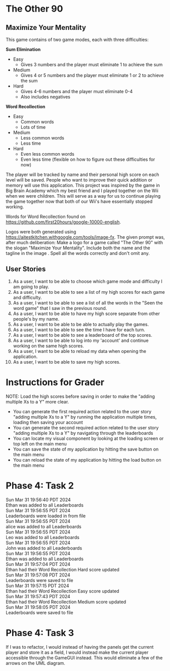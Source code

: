 # The Other 90

## Maximize Your Mentality

This game contains of two game modes, each with three difficulties:

**Sum Elimination**

- Easy
    - Gives 3 numbers and the player must eliminate 1 to achieve the sum
- Medium
    - Gives 4 or 5 numbers and the player must eliminate 1 or 2 to achieve the sum
- Hard
    - Gives 4-6 numbers and the player must eliminate 0-4
    - Also includes negatives

**Word Recollection**

- Easy
    - Common words
    - Lots of time
- Medium
    - Less common words
    - Less time
- Hard
    - Even less common words
    - Even less time
      (flexible on how to figure out these difficulties for now)

The player will be tracked by name and their personal high score on each level will be saved.
People who want to improve their quick addition or memory will use this application.
This project was inspired by the game in Big Brain Academy which my best friend and I played together on the Wii when
we were children. This will serve as a way for us to continue playing the game together now that both of our Wii's have
essentially stopped working.

Words for Word Recollection found on https://github.com/first20hours/google-10000-english.

Logos were both generated using https://aitestkitchen.withgoogle.com/tools/image-fx. The given prompt was, after much
deliberation:
Make a logo for a game called "The Other 90" with the slogan "Maximize Your Mentality". Include both the name and the
tagline in the image . Spell all the words correctly and don't omit any.

## User Stories

1. As a user, I want to be able to choose which game mode and difficulty I am going to play.
2. As a user, I want to be able to see a list of my high scores for each game and difficulty.
3. As a user, I want to be able to see a list of all the words in the "Seen the word game" that I saw in the previous
   round.
4. As a user, I want to be able to have my high score separate from other people's by my name.
5. As a user, I want to be able to be able to actually play the games.
6. As a user, I want to be able to see the time I have for each turn.
7. As a user, I want to be able to see a leaderboard of the top scores.
8. As a user, I want to be able to log into my 'account' and continue working on the same high scores.
9. As a user, I want to be able to reload my data when opening the application.
10. As a user, I want to be able to save my high scores.

# Instructions for Grader

NOTE: Load the high scores before saving in order to make the "adding multiple Xs to a Y" more clear.

- You can generate the first required action related to the user story "adding multiple Xs to a Y" by running the
  application multiple times, loading then saving your account
- You can generate the second required action related to the user story "adding multiple Xs to a Y" by navigating
  through the leaderboards
- You can locate my visual component by looking at the loading screen or top left on the main menu
- You can save the state of my application by hitting the save button on the main menu
- You can reload the state of my application by hitting the load button on the main menu

# Phase 4: Task 2

Sun Mar 31 19:56:40 PDT 2024 <br>
Ethan was added to all Leaderboards <br>
Sun Mar 31 19:56:55 PDT 2024 <br>
Leaderboards were loaded in from file <br>
Sun Mar 31 19:56:55 PDT 2024  <br>
alice was added to all Leaderboards  <br>
Sun Mar 31 19:56:55 PDT 2024 <br>
Leo was added to all Leaderboards <br>
Sun Mar 31 19:56:55 PDT 2024 <br>
John was added to all Leaderboards  <br>
Sun Mar 31 19:56:55 PDT 2024 <br>
Ethan was added to all Leaderboards <br>
Sun Mar 31 19:57:04 PDT 2024 <br>
Ethan had their Word Recollection Hard score updated <br>
Sun Mar 31 19:57:08 PDT 2024 <br>
Leaderboards were saved to file <br>
Sun Mar 31 19:57:15 PDT 2024 <br>
Ethan had their Word Recollection Easy score updated <br>
Sun Mar 31 19:57:43 PDT 2024 <br>
Ethan had their Word Recollection Medium score updated <br>
Sun Mar 31 19:58:05 PDT 2024 <br>
Leaderboards were saved to file <br>

# Phase 4: Task 3

If I was to refactor, I would instead of having the panels get the current player and store it as a field, I would
instead make the current player accessible through the GameGUI instead. This would eliminate a few of the arrows on
the UML diagram.